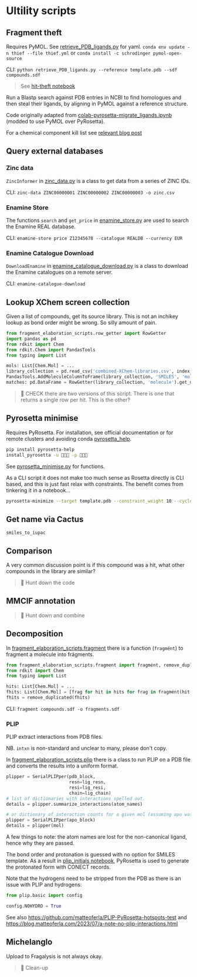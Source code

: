 # Ultility scripts

## Fragment theft

Requires PyMOL. See [retrieve_PDB_ligands.py](fragment_elaboration_scripts/retrieve_PDB_ligands.py) for yaml.
`conda env update -n thief --file thief.yml` or `conda install -c schrodinger pymol-open-source`


CLI: `python retrieve_PDB_ligands.py --reference template.pdb --sdf compounds.sdf`


> See [hit-theft notebook](notebooks/hit-theft.ipynb)

Run a Blastp search against PDB entries in NCBI to find homologues and then steal their ligands,
by aligning in PyMOL against a reference structure.

Code originally adapted from
[colab-pyrosetta-migrate_ligands.ipynb](https://github.com/matteoferla/pyrosetta-help/blob/main/colab_notebooks/colab-pyrosetta-migrate_ligands.ipynb)
(modded to use PyMOL over PyRosetta).

For a chemical component kill list see
[relevant blog post](https://blog.matteoferla.com/2019/11/go-away-glycerol.html)

## Query external databases

### Zinc data

`ZincInformer` in [zinc_data.py](fragment_elaboration_scripts/zinc_data.py) is a class to get data from a series of ZINC IDs.

CLI: `zinc-data ZINC00000001 ZINC00000002 ZINC00000003 -o zinc.csv`

### Enamine Store

The functions ``search`` and ``get_price`` in [enamine_store.py](fragment_elaboration_scripts/enamine_store.py) are used to search the Enamine REAL database.

CLI: `enamine-store price Z12345678 --catalogue REALDB --currency EUR`

### Enamine Catalogue Download

`DownloadEnamine` in [enamine_catalogue_download.py](fragment_elaboration_scripts/enamine_catalog_download.py)
is a class to download the Enamine catalogues on a remote server.

CLI: `enamine-catalogue-download`

## Lookup XChem screen collection

Given a list of compounds, get its source library. This is not an inchikey lookup as bond order might be wrong.
So silly amount of pain.

```python
from fragment_elaboration_scripts.row_getter import RowGetter
import pandas as pd
from rdkit import Chem
from rdkit.Chem import PandasTools
from typing import List

mols: List[Chem.Mol] = ...
library_collection = pd.read_csv('combined-XChem-libraries.csv', index_col=0)
PandasTools.AddMoleculeColumnToFrame(library_collection, 'SMILES', 'molecule', True)
matches: pd.DataFrame = RowGetter(library_collection, 'molecule').get_matching_hits(mols)
```

> :construction: CHECK there are two versions of this script. There is one that returns a single row per hit. This is the other?

## Pyrosetta minimise

Requires PyRosetta. For installation, see official documentation or 
for remote clusters and avoiding conda [pyrosetta_help](https://github.com/matteoferla/pyrosetta-help).
```bash
pip install pyrosetta-help
install_pyrosetta -u 👾👾👾 -p 👾👾👾
```

See [pyrosetta_minimise.py](fragment_elaboration_scripts/pyrosetta_minimise.py) for functions.

As a CLI script it does not make too much sense as Rosetta directly is CLI based,
and this is just fast relax with constraints.
The benefit comes from tinkering it in a notebook...
```bash
pyrosetta-minimize --target template.pdb --constraint_weight 10 --cycles 15 --output minimised.pdb
```

## Get name via Cactus

`smiles_to_iupac`

## Comparison

A very common discussion point is if this compound was a hit,
what other compounds in the library are similar?

> :construction: Hunt down the code

## MMCIF annotation

> :construction: Hunt down and combine

## Decomposition

In [fragment_elaboration_scripts.fragment](fragment_elaboration_scripts/fragment.py) there is a function (`fragmént`) to fragment a molecule into frágments.

```python
from fragment_elaboration_scripts.fragment import fragmént, remove_duplicated
from rdkit import Chem
from typing import List

hits: List[Chem.Mol] = ...
fhits: List[Chem.Mol] = [frag for hit in hits for frag in fragmént(hit, minFragmentSize=7, fused_splitting=True)]
fhits = remove_duplicated(fhits)
```

CLI: `fragment compounds.sdf -o fragments.sdf`

### PLIP

PLIP extract interactions from PDB files.

NB. `intxn` is non-standard and unclear to many, please don't copy.

In [fragment_elaboration_scripts.plip](fragment_elaboration_scripts/plip.py) there is a class to run PLIP on a PDB file
and converts the results into a uniform format.

```python
plipper = SerialPLIPper(pdb_block,
                        resn=lig_resn,
                        resi=lig_resi,
                        chain=lig_chain)
# list of dictionaries with interactions spelled out.
details = plipper.summarize_interactions(atom_names)

# or dictionary of interaction counts for a given mol (assuming apo was provided)
plipper = SerialPLIPper(apo_block)
details = plipper(mol)
```

A few things to note: the atom names are lost for the non-canonical ligand,
hence why they are passed.

The bond order and protonation is guessed with no option for SMILES template.
As a result in [plip_initials notebook](notebooks/plip_initials.ipynb),
PyRosetta is used to generate the protonated form with CONECT records.

Note that the hydrogens need to be stripped from the PDB as there is an issue with PLIP and hydrogens:

```python
from plip.basic import config

config.NOHYDRO = True
```

See also https://github.com/matteoferla/PLIP-PyRosetta-hotspots-test
and https://blog.matteoferla.com/2023/07/a-note-no-plip-interactions.html

## Michelanglo

Upload to Fragalysis is not always okay.

> :construction: Clean-up